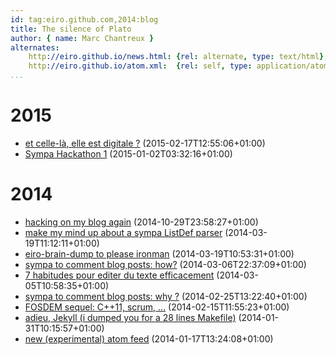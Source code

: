 ```yaml
---
id: tag:eiro.github.com,2014:blog
title: The silence of Plato
author: { name: Marc Chantreux }
alternates:
    http://eiro.github.io/news.html: {rel: alternate, type: text/html}
    http://eiro.github.io/atom.xml:  {rel: self, type: application/atom+xml}
...
```



# 2015

* [et celle-là, elle est digitale ?](posts/2015/et_celle_la_elle_est_digitale.html) (2015-02-17T12:55:06+01:00)
* [Sympa Hackathon 1](posts/2015/Sympa_Hackathon_1.html) (2015-01-02T03:32:16+01:00)

# 2014

* [hacking on my blog again](posts/2014/hacking_on_my_blog_again.html) (2014-10-29T23:58:27+01:00)
* [make my mind up about a sympa ListDef parser](posts/2014/make_my_mind_up_about_a_sympa_ListDef_parser.html) (2014-03-19T11:12:11+01:00)
* [eiro-brain-dump to please ironman](posts/2014/eiro-brain-dump_to_please_ironman.html) (2014-03-19T10:53:31+01:00)
* [sympa to comment blog posts: how?](posts/2014/sympa_to_comment_blog_posts_how_.html) (2014-03-06T22:37:09+01:00)
* [7 habitudes pour editer du texte efficacement](posts/2014/7_habitudes_pour_editer_du_texte_efficacement.html) (2014-03-05T10:58:35+01:00)
* [sympa to comment blog posts: why ?](posts/2014/sympa_to_comment_blog_posts_why_.html) (2014-02-25T13:22:40+01:00)
* [FOSDEM sequel: C++11, scrum, ...](posts/2014/FOSDEM_sequel_C_11_scrum_.html) (2014-02-15T11:55:23+01:00)
* [adieu, Jekyll (i dumped you for a 28 lines Makefile)](posts/2014/adieu_Jekyll_i_dumped_you_for_a_28_lines_Makefile_.html) (2014-01-31T10:15:57+01:00)
* [new (experimental) atom feed](posts/2014/new_experimental_atom_feed.html) (2014-01-17T13:24:08+01:00)
